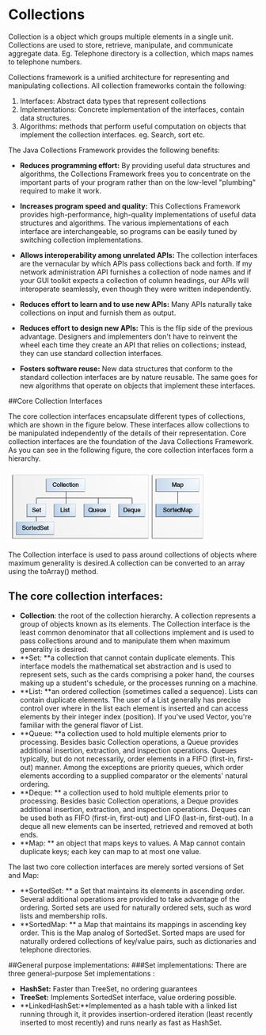 # Collections


Collection is a object which groups multiple elements in a single unit. Collections are used to store, retrieve, manipulate, and communicate aggregate data. Eg. Telephone directory is a collection, which maps names to telephone numbers.

Collections framework is a unified architecture for representing and manipulating
collections. All collection frameworks contain the following:
1. Interfaces: Abstract data types that represent collections
2. Implementations: Concrete implementation of the interfaces, contain data structures.
3. Algorithms: methods that perform useful computation on objects that implement the collection interfaces. eg. Search, sort etc.

The Java Collections Framework provides the following benefits:

* **Reduces programming effort:** By providing useful data structures and algorithms, the Collections Framework frees you to concentrate on the important parts of your program rather than on the low-level "plumbing" required to make it work. 
* **Increases program speed and quality:** This Collections Framework provides high-performance, high-quality implementations of useful data structures and algorithms. The various implementations of each interface are interchangeable, so programs can be easily tuned by switching collection implementations. 
 
* **Allows interoperability among unrelated APIs:** The collection interfaces are the vernacular by which APIs pass collections back and forth. If my network administration API furnishes a collection of node names and if your GUI toolkit expects a collection of column headings, our APIs will interoperate seamlessly, even though they were written independently. 
* **Reduces effort to learn and to use new APIs:** Many APIs naturally take collections on input and furnish them as output.
* **Reduces effort to design new APIs:** This is the flip side of the previous advantage. Designers and implementers don't have to reinvent the wheel each time they create an API that relies on collections; instead, they can use standard collection interfaces. 
* **Fosters software reuse:** New data structures that conform to the standard collection interfaces are by nature reusable. The same goes for new algorithms that operate on objects that implement these interfaces. 

##Core Collection Interfaces

The core collection interfaces encapsulate different types of collections, which are shown in the figure below. These interfaces allow collections to be manipulated independently of the details of their representation. Core collection interfaces are the foundation of the Java Collections Framework. As you can see in the following figure, the core collection interfaces form a hierarchy.

![](11.jpg)

The Collection interface is used to pass around collections of objects where maximum generality is desired.A collection can be converted to an array using the toArray() method. 
## The core collection interfaces:

* **Collection**: the root of the collection hierarchy. A collection represents a group of objects known as its elements. The Collection interface is the least common denominator that all collections implement and is used to pass collections around and to manipulate them when maximum generality is desired.
* **Set: **a collection that cannot contain duplicate elements. This interface models the mathematical set abstraction and is used to represent sets, such as the cards comprising a poker hand, the courses making up a student's schedule, or the processes running on a machine.
* **List: **an ordered collection (sometimes called a sequence). Lists can contain duplicate elements. The user of a List generally has precise control over where in the list each element is inserted and can access elements by their integer index (position). If you've used Vector, you're familiar with the general flavor of List.
* **Queue: **a collection used to hold multiple elements prior to processing. Besides basic Collection operations, a Queue provides additional insertion, extraction, and inspection operations. Queues typically, but do not necessarily, order elements in a FIFO (first-in, first-out) manner. Among the exceptions are priority queues, which order elements according to a supplied comparator or the elements' natural ordering.
* **Deque: ** a collection used to hold multiple elements prior to processing. Besides basic Collection operations, a Deque provides additional insertion, extraction, and inspection operations. Deques can be used both as FIFO (first-in, first-out) and LIFO (last-in, first-out). In a deque all new elements can be inserted, retrieved and removed at both ends. 
* **Map: ** an object that maps keys to values. A Map cannot contain duplicate keys; each key can map to at most one value.

The last two core collection interfaces are merely sorted versions of Set and Map:

* **SortedSet: **  a Set that maintains its elements in ascending order. Several additional operations are provided to take advantage of the ordering. Sorted sets are used for naturally ordered sets, such as word lists and membership rolls. 
* **SortedMap: **  a Map that maintains its mappings in ascending key order. This is the Map analog of SortedSet. Sorted maps are used for naturally ordered collections of key/value pairs, such as dictionaries and telephone directories. 

##General purpose implementations:
###Set implementations:
There are three general-purpose Set implementations :
* **HashSet:** Faster than TreeSet, no ordering guarantees
* **TreeSet:** Implements SortedSet interface, value ordering possible.
* **LinkedHashSet:**Implemented as a hash table with a linked list running through it, it provides insertion-ordered iteration (least recently inserted to most recently) and runs nearly as fast as HashSet.
